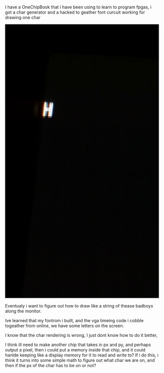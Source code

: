 I have a OneChipBook that i have been using to learn to program fpgas, i got a char generator and a hacked to geather font curcuit working for drawing one char

![Gif of chars](chars.gif)

Eventualy i want to figure out how to draw like a string of thease badboys along the monitor. 

Ive learned that my fontrom i built, and the vga timeing code i cobble togeather from online, we have some letters on the screen.

I know that the char rendering is wrong, I just dont know how to do it better, 

I think ill need to make another chip that takes in px and py, and perhaps output a pixel, then i could put a memory inside that chip, and it could hanlde keeping like a display memory for it to read and write to? If i do this, i think it turns into some simple math to figure out what char we are on, and then if the px of the char has to be on or not? 